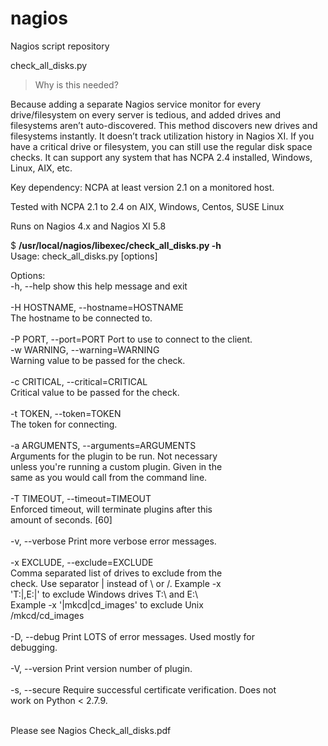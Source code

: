 # nagios
Nagios script repository

check_all_disks.py

>Why is this needed?

Because adding a separate Nagios service monitor for every drive/filesystem on every server is tedious, and added drives and filesystems aren’t auto-discovered. This method discovers new drives and filesystems instantly. It doesn’t track utilization history in Nagios XI. If you have a critical drive or filesystem, you can still use the regular disk space checks. It can support any system that has NCPA 2.4 installed, Windows, Linux, AIX, etc.

Key dependency: NCPA at least version 2.1 on a monitored host.

Tested with NCPA 2.1 to 2.4 on AIX, Windows, Centos, SUSE Linux

Runs on Nagios 4.x and Nagios XI 5.8

$ **/usr/local/nagios/libexec/check_all_disks.py -h**  
Usage: check_all_disks.py [options]  

Options:  
  -h, --help            show this help message and exit  <br><br>
  -H HOSTNAME, --hostname=HOSTNAME  
                       The hostname to be connected to.  <br><br>
  -P PORT, --port=PORT  Port to use to connect to the client.  
  -w WARNING, --warning=WARNING  
                       Warning value to be passed for the check.  <br><br>
  -c CRITICAL, --critical=CRITICAL  
                       Critical value to be passed for the check.  <br><br>
  -t TOKEN, --token=TOKEN  
                        The token for connecting.  <br><br>
  -a ARGUMENTS, --arguments=ARGUMENTS  
                        Arguments for the plugin to be run. Not necessary  
                        unless you're running a custom plugin. Given in the  
                        same as you would call from the command line.  <br><br> 
  -T TIMEOUT, --timeout=TIMEOUT  
                        Enforced timeout, will terminate plugins after this  
                        amount of seconds. [60]  <br><br>
  -v, --verbose         Print more verbose error messages.  <br><br>
  -x EXCLUDE, --exclude=EXCLUDE  
                        Comma separated list of drives to exclude from the  
                        check. Use separator | instead of \ or /. Example -x  
                        'T:|,E:|' to exclude Windows drives T:\ and E:\  
                        Example -x '|mkcd|cd_images' to exclude Unix  
                        /mkcd/cd_images  <br><br>
  -D, --debug           Print LOTS of error messages. Used mostly for  
                        debugging.  <br><br>
  -V, --version         Print version number of plugin.  <br><br>
  -s, --secure          Require successful certificate verification. Does not  
                        work on Python < 2.7.9.  <br><br>

Please see Nagios Check_all_disks.pdf
